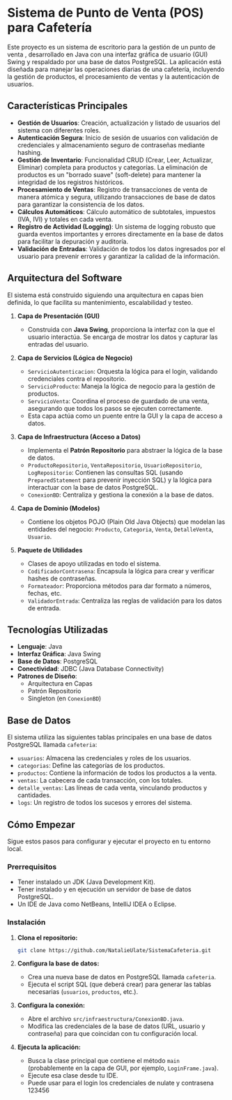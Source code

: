# Sistema de Punto de Venta (POS) para Cafetería

Este proyecto es un sistema de escritorio para la gestión de un punto de venta , desarrollado en Java con una interfaz gráfica de usuario (GUI) Swing y respaldado por una base de datos PostgreSQL. La aplicación está diseñada para manejar las operaciones diarias de una cafetería, incluyendo la gestión de productos, el procesamiento de ventas y la autenticación de usuarios.

##  Características Principales

* **Gestión de Usuarios**: Creación, actualización y listado de usuarios del sistema con diferentes roles.
* **Autenticación Segura**: Inicio de sesión de usuarios con validación de credenciales y almacenamiento seguro de contraseñas mediante hashing.
* **Gestión de Inventario**: Funcionalidad CRUD (Crear, Leer, Actualizar, Eliminar) completa para productos y categorías. La eliminación de productos es un "borrado suave" (soft-delete) para mantener la integridad de los registros históricos.
* **Procesamiento de Ventas**: Registro de transacciones de venta de manera atómica y segura, utilizando transacciones de base de datos para garantizar la consistencia de los datos.
* **Cálculos Automáticos**: Cálculo automático de subtotales, impuestos (IVA, IVI) y totales en cada venta.
* **Registro de Actividad (Logging)**: Un sistema de logging robusto que guarda eventos importantes y errores directamente en la base de datos para facilitar la depuración y auditoría.
* **Validación de Entradas**: Validación de todos los datos ingresados por el usuario para prevenir errores y garantizar la calidad de la información.

##  Arquitectura del Software

El sistema está construido siguiendo una arquitectura en capas bien definida, lo que facilita su mantenimiento, escalabilidad y testeo.


1.  **Capa de Presentación (GUI)**
    * Construida con **Java Swing**, proporciona la interfaz con la que el usuario interactúa. Se encarga de mostrar los datos y capturar las entradas del usuario.

2.  **Capa de Servicios (Lógica de Negocio)**
    * `ServicioAutenticacion`: Orquesta la lógica para el login, validando credenciales contra el repositorio.
    * `ServicioProducto`: Maneja la lógica de negocio para la gestión de productos.
    * `ServicioVenta`: Coordina el proceso de guardado de una venta, asegurando que todos los pasos se ejecuten correctamente.
    * Esta capa actúa como un puente entre la GUI y la capa de acceso a datos.

3.  **Capa de Infraestructura (Acceso a Datos)**
    * Implementa el **Patrón Repositorio** para abstraer la lógica de la base de datos.
    * `ProductoRepositorio`, `VentaRepositorio`, `UsuarioRepositorio`, `LogRepositorio`: Contienen las consultas SQL (usando `PreparedStatement` para prevenir inyección SQL) y la lógica para interactuar con la base de datos PostgreSQL.
    * `ConexionBD`: Centraliza y gestiona la conexión a la base de datos.

4.  **Capa de Dominio (Modelos)**
    * Contiene los objetos POJO (Plain Old Java Objects) que modelan las entidades del negocio: `Producto`, `Categoria`, `Venta`, `DetalleVenta`, `Usuario`.

5.  **Paquete de Utilidades**
    * Clases de apoyo utilizadas en todo el sistema.
    * `CodificadorContrasena`: Encapsula la lógica para crear y verificar hashes de contraseñas.
    * `Formateador`: Proporciona métodos para dar formato a números, fechas, etc.
    * `ValidadorEntrada`: Centraliza las reglas de validación para los datos de entrada.

##  Tecnologías Utilizadas

* **Lenguaje**: Java
* **Interfaz Gráfica**: Java Swing
* **Base de Datos**: PostgreSQL
* **Conectividad**: JDBC (Java Database Connectivity)
* **Patrones de Diseño**:
    * Arquitectura en Capas
    * Patrón Repositorio
    * Singleton (en `ConexionBD`)

##  Base de Datos

El sistema utiliza las siguientes tablas principales en una base de datos PostgreSQL llamada `cafeteria`:

* `usuarios`: Almacena las credenciales y roles de los usuarios.
* `categorias`: Define las categorías de los productos.
* `productos`: Contiene la información de todos los productos a la venta.
* `ventas`: La cabecera de cada transacción, con los totales.
* `detalle_ventas`: Las líneas de cada venta, vinculando productos y cantidades.
* `logs`: Un registro de todos los sucesos y errores del sistema.

##  Cómo Empezar

Sigue estos pasos para configurar y ejecutar el proyecto en tu entorno local.

### Prerrequisitos

* Tener instalado un JDK (Java Development Kit).
* Tener instalado y en ejecución un servidor de base de datos PostgreSQL.
* Un IDE de Java como NetBeans, IntelliJ IDEA o Eclipse.

### Instalación

1.  **Clona el repositorio:**
    ```sh
    git clone https://github.com/NatalieUlate/SistemaCafeteria.git
    ```

2.  **Configura la base de datos:**
    * Crea una nueva base de datos en PostgreSQL llamada `cafeteria`.
    * Ejecuta el script SQL (que deberá crear) para generar las tablas necesarias (`usuarios`, `productos`, etc.).

3.  **Configura la conexión:**
    * Abre el archivo `src/infraestructura/ConexionBD.java`.
    * Modifica las credenciales de la base de datos (URL, usuario y contraseña) para que coincidan con tu configuración local.

4.  **Ejecuta la aplicación:**
    * Busca la clase principal que contiene el método `main` (probablemente en la capa de GUI, por ejemplo, `LoginFrame.java`).
    * Ejecute esa clase desde tu IDE.
    * Puede usar para el login los credenciales de nulate y contrasena 123456